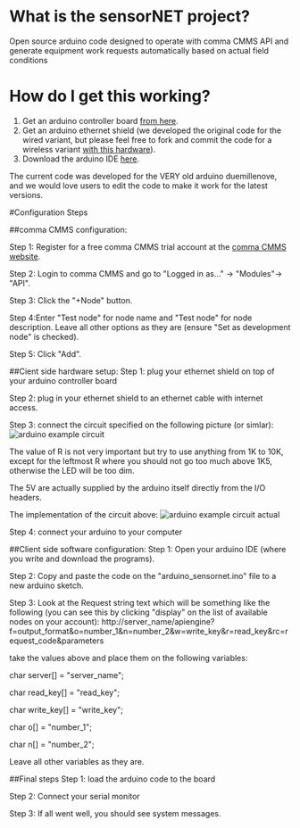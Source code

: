 # What is the sensorNET project?
Open source arduino code designed to operate with comma CMMS API and generate equipment work requests automatically based on actual field conditions

# How do I get this working?

1. Get an arduino controller board [from here](http://store.arduino.cc/product/A000066).
2. Get an arduino ethernet shield (we developed the original code for the wired variant, but please feel free to fork and commit the code for a wireless variant [with this hardware](http://store.arduino.cc/product/A000058)).
3. Download the arduino IDE [here](http://www.arduino.cc/en/Main/Software).

The current code was developed for the VERY old arduino duemillenove, and we would love users to edit the code to make it work for the latest versions.

#Configuration Steps

##comma CMMS configuration: 

Step 1: Register for a free comma CMMS trial account at the <a href="http://commacmms.com">comma CMMS website</a>.

Step 2: Login to comma CMMS and go to "Logged in as..." -> "Modules"-> "API".

Step 3: Click the "+Node" button.

Step 4:Enter "Test node" for node name and "Test node" for node description. Leave all other options as they are 
(ensure "Set as development node" is checked).

Step 5: Click "Add".

##Cient side hardware setup:
Step 1: plug your ethernet shield on top of your arduino controller board

Step 2: plug in your ethernet shield to an ethernet cable with internet access.

Step 3: connect the circuit specified on the following picture (or simlar):
![arduino example circuit](https://bf370cdf3c8cf9f2feb847c79de6d22707228d49.googledrive.com/host/0B-a-9_EzFNVnfklkdzhXRVdyeEN1cHdXV3NLaEc0VnJwc0ZUNlhWeFBQVUREaWRXaVI5Tlk/drawing.jpg)

The value of R is not very important but try to use anything from 1K to 10K, except for the leftmost R where you should not go too much above 1K5, otherwise the LED will be too dim.

The 5V are actually supplied by the arduino itself directly from the I/O headers.

The implementation of the circuit above:
![arduino example circuit actual](https://582af23bf6cdff4b15e9a43305422732250f5d39.googledrive.com/host/0B-a-9_EzFNVnQ0tBd1QxeVhTLWM/)

Step 4: connect your arduino to your computer

##Client side software configuration:
Step 1: Open your arduino IDE (where you write and download the programs).

Step 2: Copy and paste the code on the "arduino_sensornet.ino" file to a new arduino sketch.

Step 3: Look at the Request string text which will be something like the following (you can see this by clicking "display" on the list of available nodes on your account):
http://server_name/apiengine?f=output_format&o=number_1&n=number_2&w=write_key&r=read_key&rc=request_code&parameters

take the values above and place them on the following variables:

char server[] = "server_name";

char read_key[] = "read_key";

char write_key[] = "write_key";

char o[] = "number_1";

char n[] = "number_2";

Leave all other variables as they are. 

##Final steps
Step 1: load the arduino code to the board

Step 2: Connect your serial monitor

Step 3: If all went well, you should see system messages.

